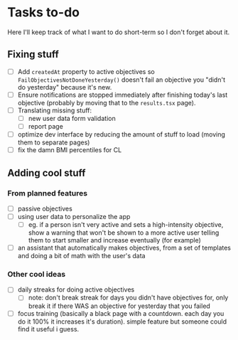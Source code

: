 # Tasks to-do

Here I'll keep track of what I want to do short-term so I don't forget about it.

## Fixing stuff

- [ ] Add `createdAt` property to active objectives so `FailObjectivesNotDoneYesterday()` doesn't fail an objective you "didn't do yesterday" because it's new.
- [ ] Ensure notifications are stopped immediately after finishing today's last objective (probably by moving that to the `results.tsx` page).
- [ ] Translating missing stuff:
  - [ ] new user data form validation
  - [ ] report page
- [ ] optimize dev interface by reducing the amount of stuff to load (moving them to separate pages)
- [ ] fix the damn BMI percentiles for CL

## Adding cool stuff

### From planned features

- [ ] passive objectives
- [ ] using user data to personalize the app
  - [ ] eg. if a person isn't very active and sets a high-intensity objective, show a warning that won't be shown to a more active user telling them to start smaller and increase eventually (for example)
- [ ] an assistant that automatically makes objectives, from a set of templates and doing a bit of math with the user's data

### Other cool ideas

- [ ] daily streaks for doing active objectives
  - [ ] note: don't break streak for days you didn't have objectives for, only break it if there WAS an objective for yesterday that you failed
- [ ] focus training (basically a black page with a countdown. each day you do it 100% it increases it's duration). simple feature but someone could find it useful i guess.
